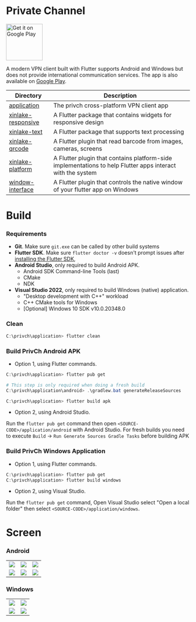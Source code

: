 # Private Channel

<p>
<a href='https://play.google.com/store/apps/details?id=xinlake.privch'>
<img alt='Get it on Google Play' height='100px' src='.lfs/google-play-badge-600x200.png'/>
</a>
</p>

A modern VPN client built with Flutter supports Android and Windows but does not provide international communication services. The app is also available on [Google Play](https://play.google.com/store/apps/details?id=xinlake.privch).

| Directory | Description |
|---------|---------|
| [application](./application/) | The privch cross-platform VPN client app |
| [xinlake-responsive](./xinlake-responsive/) | A Flutter package that contains widgets for responsive design |
| [xinlake-text](./xinlake-text/) | A Flutter package that supports text processing |
| [xinlake-qrcode](./xinlake-qrcode/) | A Flutter plugin that read barcode from images, cameras, screens |
| [xinlake-platform](./xinlake-platform/) | A Flutter plugin that contains platform-side implementations to help Flutter apps interact with the system |
| [window-interface](./window-interface/) | A Flutter plugin that controls the native window of your flutter app on Windows |


# Build
### Requirements
* **Git**. Make sure `git.exe` can be called by other build systems
* **Flutter SDK**. Make sure `flutter doctor -v` doesn't prompt issues after [installing the Flutter SDK](https://docs.flutter.dev/get-started/install/windows), 
* **Android Studio**, only required to build Android APK.
    * Android SDK Command-line Tools (last)
    * CMake
    * NDK
* **Visual Studio 2022**, only required to build Windows (native) application.
    * "Desktop development with C++" workload
    * C++ CMake tools for Windows
    * [Optional] Windows 10 SDK v10.0.20348.0

### Clean
```powershell
C:\privch\application> flutter clean
```

### Build PrivCh Android APK
* Option 1, using Flutter commands.
```powershell
C:\privch\application> flutter pub get

# This step is only required when doing a fresh build
C:\privch\application\android> .\gradlew.bat generateReleaseSources

C:\privch\application> flutter build apk
```

* Option 2, using Android Studio.

Run the `flutter pub get` command then open `<SOURCE-CODE>/application/android` with Android Studio. For fresh builds you need to execute `Build` -> `Run Generate Sources Gradle Tasks` before building APK

### Build PrivCh Windows Application
* Option 1, using Flutter commands.
```powershell
C:\privch\application> flutter pub get
C:\privch\application> flutter build windows
```

* Option 2, using Visual Studio.

Run the `flutter pub get` command, Open Visual Studio select "Open a local folder" then select `<SOURCE-CODE>/application/windows`. 

# Screen
### Android
<p>
<table>
    <tr>
        <td><img src=".lfs/screen/al-auto3.png"/></td>
        <td><img src=".lfs/screen/al-setting.png"/></td>
        <td><img src=".lfs/screen/al-about.png"/></td>
    </tr>
    <tr>
        <td><img src=".lfs/screen/ad-empty.png"/></td>
        <td><img src=".lfs/screen/ad-list2.png"/></td>
        <td><img src=".lfs/screen/ad-detail.png"/></td>
    </tr>
</table>
</p>

### Windows
<p>
<table>
    <tr>
        <td><img src=".lfs/screen/wl-1600x900-empty.png"/></td>
        <td><img src=".lfs/screen/wl-1600x900-encrypt.png"/></td>
    </tr>
    <tr>
        <td><img src=".lfs/screen/wd-1600x900-list2.png"/></td>
        <td><img src=".lfs/screen/wd-1600x900-about.png"/></td>
    </tr>
</table>
</p>

